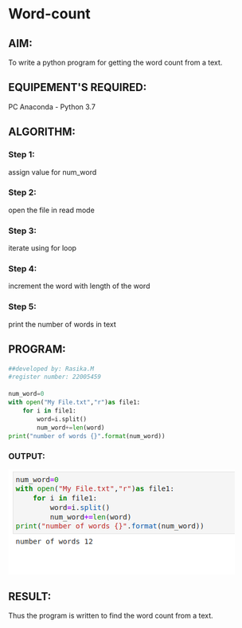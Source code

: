 # Word-count
## AIM:
To write a python program for getting the word count from a text.
## EQUIPEMENT'S REQUIRED: 
PC
Anaconda - Python 3.7
## ALGORITHM: 

### Step 1: 
assign value for num_word
### Step 2: 
open the file in read mode
### Step 3:  
iterate using for loop
### Step 4: 
increment the word with length of the word
### Step 5: 
print the number of words in text

## PROGRAM:
```python
##developed by: Rasika.M
#register number: 22005459

num_word=0
with open("My File.txt","r")as file1:
    for i in file1:
        word=i.split()
        num_word+=len(word)
print("number of words {}".format(num_word))
```
### OUTPUT:
![output](num.png)


## RESULT:
Thus the program is written to find the word count from a text.
